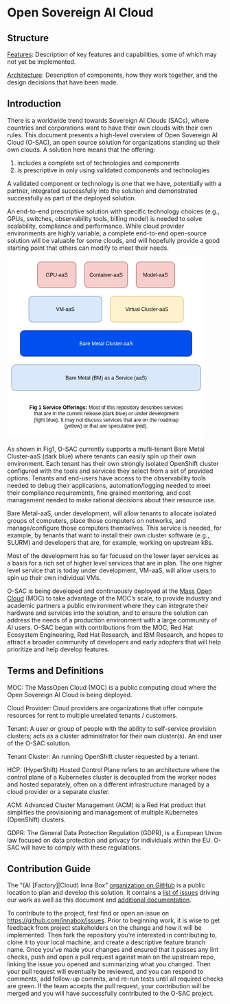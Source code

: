 # Open Sovereign AI Cloud

## Structure

[Features](features/): Description of key features and capabilities, some of
which may not yet be implemented.

[Architecture](architecture/): Description of components, how they work
together, and the design decisions that have been made.

## Introduction

There is a worldwide trend towards Sovereign AI Clouds (SACs), where countries
and corporations want to have their own clouds with their own rules. This
document presents a high-level overview of Open Sovereign AI Cloud (O-SAC), an
open source solution for organizations standing up their own clouds. A solution
here means that the offering:

1. includes a complete set of technologies and components
2. is prescriptive in only using validated components and technologies

A validated component or technology is one that we have, potentially with a
partner, integrated successfully into the solution and demonstrated successfully
as part of the deployed solution.

An end-to-end prescriptive solution with specific technology choices (e.g.,
GPUs, switches, observability tools, billing model) is needed to solve
scalability, compliance and performance. While cloud provider environments are
highly variable, a complete end-to-end open-source solution will be valuable for
some clouds, and will hopefully provide a good starting point that others can
modify to meet their needs.

![OSAC layers](images/OSAC-layers.jpg)

As shown in Fig1, O-SAC currently supports a multi-tenant Bare Metal Cluster-aaS
(dark blue) where tenants can easily spin up their own environment. Each tenant
has their own strongly isolated OpenShift cluster configured with the tools and
services they select from a set of provided options. Tenants and end-users have
access to the observability tools needed to debug their applications,
automation/logging needed to meet their compliance requirements, fine grained
monitoring, and cost management needed to make rational decisions about their
resource use.

Bare Metal-aaS, under development, will allow tenants to allocate isolated
groups of computers, place those computers on networks, and manage/configure
those computers themselves. This service is needed, for example, by tenants that
want to install their own cluster software (e.g., SLURM) and developers that
are, for example, working on upstream k8s. 

Most of the development has so far focused on the lower layer services as a
basis for a rich set of higher level services that are in plan. The one higher
level service that is today under development, VM-aaS, will allow users to spin
up their own individual VMs. 

O-SAC is being developed and continuously deployed at the [Mass Open
Cloud](https://massopen.cloud/) (MOC) to take advantage of the MOC’s scale, to
provide industry and academic partners a public environment where they can
integrate their hardware and services into the solution, and to ensure the
solution can address the needs of a production environment with a large
community of AI users. O-SAC began with contributions from the MOC, Red Hat
Ecosystem Engineering, Red Hat Research, and IBM Research, and hopes to attract
a broader community of developers and early adopters that will help prioritize
and help develop features.

## Terms and Definitions

MOC: The MassOpen Cloud (MOC) is a public computing cloud where the Open
Sovereign AI Cloud is being deployed.

Cloud Provider: Cloud providers are organizations that offer compute resources
for rent to multiple unrelated tenants / customers.

Tenant: A user or group of people with the ability to self-service provision
clusters; acts as a cluster administrator for their own cluster(s). An end user
of the O-SAC solution.

Tenant Cluster: An running OpenShift cluster requested by a tenant.

HCP: (HyperShift) Hosted Control Plane refers to an architecture where the
control plane of a Kubernetes cluster is decoupled from the worker nodes and
hosted separately, often on a different infrastructure managed by a cloud
provider or a separate cluster. 

ACM: Advanced Cluster Management (ACM) is a Red Hat product that simplifies the
provisioning and management of multiple Kubernetes (OpenShift) clusters.

GDPR: The General Data Protection Regulation (GDPR), is a European Union law
focused on data protection and privacy for individuals within the EU. O-SAC will
have to comply with these regulations.

## Contribution Guide

The "(AI [Factory]|Cloud) Inna Box" [organization on
GitHub](https://github.com/innabox) is a public location to plan and develop
this solution. It contains a [list of
issues](https://github.com/innabox/issues/issues) driving our work as well as
this document and [additional documentation](https://github.com/innabox/docs). 

To contribute to the project, first find or open an issue on
https://github.com/innabox/issues. Prior to beginning work, it is wise to get
feedback from project stakeholders on the change and how it will be implemented.
Then fork the repository you’re interested in contributing to, clone it to your
local machine, and create a descriptive feature branch name. Once you’ve made
your changes and ensured that it passes any lint checks, push and open a pull
request against main on the upstream repo, linking the issue you opened and
summarizing what you changed. Then your pull request will eventually be
reviewed, and you can respond to comments, add follow-up commits, and re-run
tests until all required checks are green. If the team accepts the pull request,
your contribution will be merged and you will have successfully contributed to
the O-SAC project.